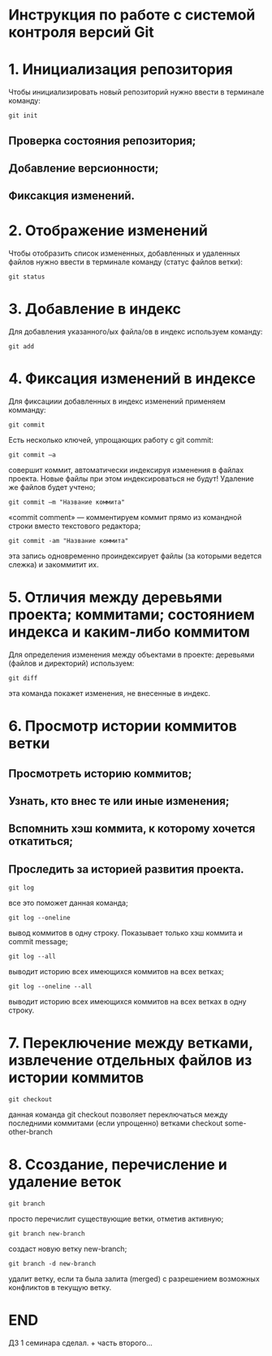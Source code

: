 # **Инструкция по работе с системой контроля версий Git**

# 1. Инициализация репозитория

Чтобы инициализировать новый репозиторий нужно ввести в терминале команду:

    git init

## Проверка состояния репозитория;

## Добавление версионности;

## Фиксакция изменений.

# 2. Отображение изменений

Чтобы отобразить список измененных, добавленных и удаленных файлов нужно ввести в терминале команду (статус файлов ветки):

    git status

# 3. Добавление в индекс

Для добавления указанного/ых файла/ов в индекс используем команду:

    git add

# 4. Фиксация изменений в индексе

Для фиксациии добавленных в индекс изменений применяем комманду:

    git commit

Есть несколько ключей, упрощающих работу с git commit:

    git commit –a

совершит коммит, автоматически индексируя изменения в файлах проекта. Новые файлы при этом индексироваться не будут! Удаление же файлов будет учтено;

    git commit –m "Название коммита"

«commit comment» — комментируем коммит прямо из командной строки вместо текстового редактора;

    git commit -am "Название коммита"

эта запись одновременно проиндексирует файлы (за которыми ведется слежка) и закоммитит их.

# 5. Отличия между деревьями проекта; коммитами; состоянием индекса и каким-либо коммитом

Для определения изменения между объектами в проекте: деревьями (файлов и директорий) используем:

    git diff

эта команда покажет изменения, не внесенные в индекс.

# 6. Просмотр истории коммитов ветки

## Просмотреть историю коммитов;

## Узнать, кто внес те или иные изменения;

## Вспомнить хэш коммита, к которому хочется откатиться;

## Проследить за историей развития проекта.

    git log

все это поможет данная команда;

    git log --oneline

вывод коммитов в одну строку. Показывает только хэш коммита и commit message;

    git log --all

выводит историю всех имеющихся коммитов на всех ветках;

    git log --oneline --all

выводит историю всех имеющихся коммитов на всех ветках в одну строку.

# 7. Переключение между ветками, извлечение отдельных файлов из истории коммитов

    git checkout

данная команда git checkout позволяет переключаться между последними коммитами (если упрощенно) ветками checkout some-other-branch

# 8. Ссоздание, перечисление и удаление веток

    git branch

просто перечислит существующие ветки, отметив активную;

    git branch new-branch
    
создаст новую ветку new-branch;

    git branch -d new-branch
   
удалит ветку, если та была залита (merged) с разрешением возможных конфликтов в текущую ветку.

# END 

ДЗ 1 семинара сделал. + часть второго...